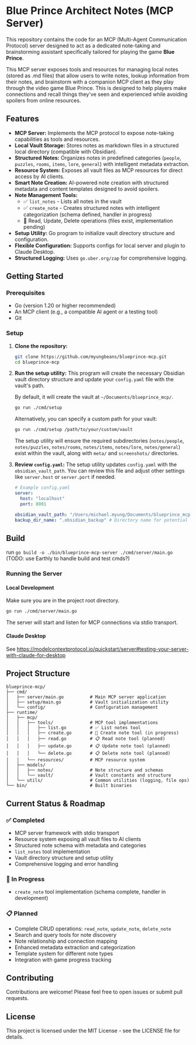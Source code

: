 # Blue Prince Architect Notes (MCP Server)

This repository contains the code for an MCP (Multi-Agent Communication Protocol) server designed to act as a dedicated note-taking and brainstorming assistant specifically tailored for playing the game **Blue Prince**.

This MCP server exposes tools and resources for managing local notes (stored as .md files) that allow users to write notes, lookup information from their notes, and brainstorm with a companion MCP client as they play through the video game Blue Prince. This is designed to help players make connections and recall things they've seen and experienced while avoiding spoilers from online resources.

## Features

- **MCP Server:** Implements the MCP protocol to expose note-taking capabilities as tools and resources.
- **Local Vault Storage:** Stores notes as markdown files in a structured local directory (compatible with Obsidian).
- **Structured Notes:** Organizes notes in predefined categories (`people`, `puzzles`, `rooms`, `items`, `lore`, `general`) with intelligent metadata extraction.
- **Resource System:** Exposes all vault files as MCP resources for direct access by AI clients.
- **Smart Note Creation:** AI-powered note creation with structured metadata and content templates designed to avoid spoilers.
- **Note Management Tools:** 
  - ✅ `list_notes` - Lists all notes in the vault
  - ✅ `create_note` - Creates structured notes with intelligent categorization (schema defined, handler in progress)
  - 🚧 Read, Update, Delete operations (files exist, implementation pending)
- **Setup Utility:** Go program to initialize vault directory structure and configuration.
- **Flexible Configuration:** Supports configs for local server and plugin to Claude Desktop.
- **Structured Logging:** Uses `go.uber.org/zap` for comprehensive logging.

## Getting Started

### Prerequisites

- Go (version 1.20 or higher recommended)
- An MCP client (e.g., a compatible AI agent or a testing tool)
- Git

### Setup

1.  **Clone the repository:**
    ```bash
    git clone https://github.com/myungbeans/blueprince-mcp.git
    cd blueprince-mcp
    ```

2.  **Run the setup utility:**
    This program will create the necessary Obsidian vault directory structure and update your `config.yaml` file with the vault's path.

    By default, it will create the vault at `~/Documents/blueprince_mcp/`.

    ```bash
    go run ./cmd/setup
    ```

    Alternatively, you can specify a custom path for your vault:

    ```bash
    go run ./cmd/setup /path/to/your/custom/vault
    ```

    The setup utility will ensure the required subdirectories (`notes/people`, `notes/puzzles`, `notes/rooms`, `notes/items`, `notes/lore`, `notes/general`) exist within the vault, along with `meta/` and `screenshots/` directories.

3.  **Review `config.yaml`:**
    The setup utility updates `config.yaml` with the `obsidian_vault_path`. You can review this file and adjust other settings like `server.host` or `server.port` if needed.

    ```yaml
    # Example config.yaml
    server:
      host: "localhost"
      port: 8001

    obsidian_vault_path: "/Users/michael.myung/Documents/blueprince_mcp" # This will be set by the setup script
    backup_dir_name: ".obsidian_backup" # Directory name for potential future backups within the vault
    ```

## Build
run `go build -o ./bin/blueprince-mcp-server ./cmd/server/main.go`
(TODO: use Earthly to handle build and test cmds?) 

### Running the Server

#### Local Development
Make sure you are in the project root directory.

```bash
go run ./cmd/server/main.go
```

The server will start and listen for MCP connections via stdio transport.

#### Claude Desktop
See https://modelcontextprotocol.io/quickstart/server#testing-your-server-with-claude-for-desktop

## Project Structure

```
blueprince-mcp/
├── cmd/
│   ├── server/main.go          # Main MCP server application
│   ├── setup/main.go           # Vault initialization utility
│   └── config/                 # Configuration management
├── runtime/
│   ├── mcp/
│   │   ├── tools/              # MCP tool implementations
│   │   │   ├── list.go         # ✅ List notes tool
│   │   │   ├── create.go       # 🚧 Create note tool (in progress)
│   │   │   ├── read.go         # 📋 Read note tool (planned)
│   │   │   ├── update.go       # 📋 Update note tool (planned)
│   │   │   └── delete.go       # 📋 Delete note tool (planned)
│   │   └── resources/          # MCP resource system
│   ├── models/
│   │   ├── notes/              # Note structure and schemas
│   │   └── vault/              # Vault constants and structure
│   └── utils/                  # Common utilities (logging, file ops)
└── bin/                        # Built binaries
```

## Current Status & Roadmap

### ✅ Completed
- MCP server framework with stdio transport
- Resource system exposing all vault files to AI clients
- Structured note schema with metadata and categories
- `list_notes` tool implementation
- Vault directory structure and setup utility
- Comprehensive logging and error handling

### 🚧 In Progress
- `create_note` tool implementation (schema complete, handler in development)

### 📋 Planned
- Complete CRUD operations: `read_note`, `update_note`, `delete_note`
- Search and query tools for note discovery
- Note relationship and connection mapping
- Enhanced metadata extraction and categorization
- Template system for different note types
- Integration with game progress tracking

## Contributing

Contributions are welcome! Please feel free to open issues or submit pull requests.

## License

This project is licensed under the MIT License - see the LICENSE file for details.
